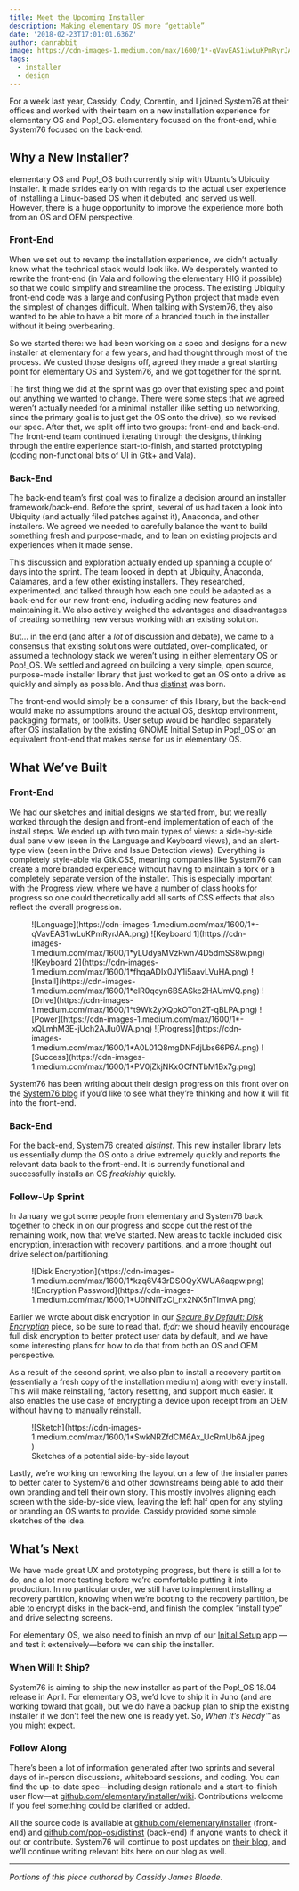 ```yaml
---
title: Meet the Upcoming Installer
description: Making elementary OS more “gettable”
date: '2018-02-23T17:01:01.636Z'
author: danrabbit
image: https://cdn-images-1.medium.com/max/1600/1*-qVavEAS1iwLuKPmRyrJAA.png
tags:
  - installer
  - design
---
```


For a week last year, Cassidy, Cody, Corentin, and I joined System76 at their offices and worked with their team on a new installation experience for elementary OS and Pop!\_OS. elementary focused on the front-end, while System76 focused on the back-end.

## Why a New Installer?

elementary OS and Pop!\_OS both currently ship with Ubuntu’s Ubiquity installer. It made strides early on with regards to the actual user experience of installing a Linux-based OS when it debuted, and served us well. However, there is a huge opportunity to improve the experience more both from an OS and OEM perspective.

### Front-End

When we set out to revamp the installation experience, we didn’t actually know what the technical stack would look like. We desperately wanted to rewrite the front-end (in Vala and following the elementary HIG if possible) so that we could simplify and streamline the process. The existing Ubiquity front-end code was a large and confusing Python project that made even the simplest of changes difficult. When talking with System76, they also wanted to be able to have a bit more of a branded touch in the installer without it being overbearing.

So we started there: we had been working on a spec and designs for a new installer at elementary for a few years, and had thought through most of the process. We dusted those designs off, agreed they made a great starting point for elementary OS and System76, and we got together for the sprint.

The first thing we did at the sprint was go over that existing spec and point out anything we wanted to change. There were some steps that we agreed weren’t actually needed for a minimal installer (like setting up networking, since the primary goal is to just get the OS onto the drive), so we revised our spec. After that, we split off into two groups: front-end and back-end. The front-end team continued iterating through the designs, thinking through the entire experience start-to-finish, and started prototyping (coding non-functional bits of UI in Gtk+ and Vala).

### Back-End

The back-end team’s first goal was to finalize a decision around an installer framework/back-end. Before the sprint, several of us had taken a look into Ubiquity (and actually filed patches against it), Anaconda, and other installers. We agreed we needed to carefully balance the want to build something fresh and purpose-made, and to lean on existing projects and experiences when it made sense.

This discussion and exploration actually ended up spanning a couple of days into the sprint. The team looked in depth at Ubiquity, Anaconda, Calamares, and a few other existing installers. They researched, experimented, and talked through how each one could be adapted as a back-end for our new front-end, including adding new features and maintaining it. We also actively weighed the advantages and disadvantages of creating something new versus working with an existing solution.

But… in the end (and after a _lot_ of discussion and debate), we came to a consensus that existing solutions were outdated, over-complicated, or assumed a technology stack we weren’t using in either elementary OS or Pop!\_OS. We settled and agreed on building a very simple, open source, purpose-made installer library that just worked to get an OS onto a drive as quickly and simply as possible. And thus [distinst](https://github.com/pop-os/distinst) was born.

The front-end would simply be a consumer of this library, but the back-end would make no assumptions around the actual OS, desktop environment, packaging formats, or toolkits. User setup would be handled separately after OS installation by the existing GNOME Initial Setup in Pop!\_OS or an equivalent front-end that makes sense for us in elementary OS.

## What We’ve Built

### Front-End

We had our sketches and initial designs we started from, but we really worked through the design and front-end implementation of each of the install steps. We ended up with two main types of views: a side-by-side dual pane view (seen in the Language and Keyboard views), and an alert-type view (seen in the Drive and Issue Detection views). Everything is completely style-able via Gtk.CSS, meaning companies like System76 can create a more branded experience without having to maintain a fork or a completely separate version of the installer. This is especially important with the Progress view, where we have a number of class hooks for progress so one could theoretically add all sorts of CSS effects that also reflect the overall progression.

<figure class="third" markdown="1">
![Language](https://cdn-images-1.medium.com/max/1600/1*-qVavEAS1iwLuKPmRyrJAA.png)
![Keyboard 1](https://cdn-images-1.medium.com/max/1600/1*yLUdyaMVzRwn74D5dmSS8w.png)
![Keyboard 2](https://cdn-images-1.medium.com/max/1600/1*fhqaADIx0JY1i5aavLVuHA.png)
![Install](https://cdn-images-1.medium.com/max/1600/1*elR0qcyn6BSASkc2HAUmVQ.png)
![Drive](https://cdn-images-1.medium.com/max/1600/1*t9Wk2yXQpkOTon2T-qBLPA.png)
![Power](https://cdn-images-1.medium.com/max/1600/1*-xQLmhM3E-jUch2AJlu0WA.png)
![Progress](https://cdn-images-1.medium.com/max/1600/1*A0L01Q8mgDNFdjLbs66P6A.png)
![Success](https://cdn-images-1.medium.com/max/1600/1*PV0jZkjNKxOCfNTbM1Bx7g.png)
</figure>

System76 has been writing about their design progress on this front over on the [System76 blog](http://blog.system76.com) if you’d like to see what they’re thinking and how it will fit into the front-end.

### Back-End

For the back-end, System76 created _[distinst](https://github.com/pop-os/distinst)_. This new installer library lets us essentially dump the OS onto a drive extremely quickly and reports the relevant data back to the front-end. It is currently functional and successfully installs an OS _freakishly_ quickly.

### Follow-Up Sprint

In January we got some people from elementary and System76 back together to check in on our progress and scope out the rest of the remaining work, now that we’ve started. New areas to tackle included disk encryption, interaction with recovery partitions, and a more thought out drive selection/partitioning.

<figure class="half" markdown="1">
![Disk Encryption](https://cdn-images-1.medium.com/max/1600/1*kzq6V43rDSOQyXWUA6aqpw.png)
![Encryption Password](https://cdn-images-1.medium.com/max/1600/1*U0hNITzCI_nx2NX5nTImwA.png)
</figure>

Earlier we wrote about disk encryption in our [_Secure By Default: Disk Encryption_](https://medium.com/elementaryos/secure-by-default-disk-encryption-3592bf25e3ce) piece, so be sure to read that. _tl;dr:_ we should heavily encourage full disk encryption to better protect user data by default, and we have some interesting plans for how to do that from both an OS and OEM perspective.

As a result of the second sprint, we also plan to install a recovery partition (essentially a fresh copy of the installation medium) along with every install. This will make reinstalling, factory resetting, and support much easier. It also enables the use case of encrypting a device upon receipt from an OEM without having to manually reinstall.

<figure markdown="1">
![Sketch](https://cdn-images-1.medium.com/max/1600/1*SwkNRZfdCM6Ax_UcRmUb6A.jpeg)
<figcaption>Sketches of a potential side-by-side layout</figcaption>
</figure>

Lastly, we’re working on reworking the layout on a few of the installer panes to better cater to System76 and other downstreams being able to add their own branding and tell their own story. This mostly involves aligning each screen with the side-by-side view, leaving the left half open for any styling or branding an OS wants to provide. Cassidy provided some simple sketches of the idea.

## What’s Next

We have made great UX and prototyping progress, but there is still a _lot_ to do, and a lot more testing before we’re comfortable putting it into production. In no particular order, we still have to implement installing a recovery partition, knowing when we’re booting to the recovery partition, be able to encrypt disks in the back-end, and finish the complex “install type” and drive selecting screens.

For elementary OS, we also need to finish an mvp of our [Initial Setup](https://github.com/elementary/initial-setup) app —and test it extensively—before we can ship the installer.

### When Will It Ship?

System76 is aiming to ship the new installer as part of the Pop!\_OS 18.04 release in April. For elementary OS, we’d love to ship it in Juno (and are working toward that goal), but we do have a backup plan to ship the existing installer if we don’t feel the new one is ready yet. So, _When It’s Ready™_ as you might expect.

### Follow Along

There’s been a lot of information generated after two sprints and several days of in-person discussions, whiteboard sessions, and coding. You can find the up-to-date spec—including design rationale and a start-to-finish user flow—at [github.com/elementary/installer/wiki](https://github.com/elementary/installer/wiki). Contributions welcome if you feel something could be clarified or added.

All the source code is available at [github.com/elementary/installer](http://github.com/elementary/installer) (front-end) and [github.com/pop-os/distinst](https://github.com/pop-os/distinst) (back-end) if anyone wants to check it out or contribute. System76 will continue to post updates on [their blog](http://blog.system76.com), and we’ll continue writing relevant bits here on our blog as well.

---

_Portions of this piece authored by Cassidy James Blaede._

